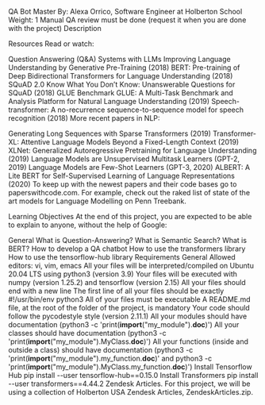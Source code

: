 QA Bot
 Master
 By: Alexa Orrico, Software Engineer at Holberton School
 Weight: 1
 Manual QA review must be done (request it when you are done with the project)
Description


Resources
Read or watch:

Question Answering (Q&A) Systems with LLMs
Improving Language Understanding by Generative Pre-Training (2018)
BERT: Pre-training of Deep Bidirectional Transformers for Language Understanding (2018)
SQuAD 2.0
Know What You Don’t Know: Unanswerable Questions for SQuAD (2018)
GLUE Benchmark
GLUE: A Multi-Task Benchmark and Analysis Platform for Natural Language Understanding (2019)
Speech-transformer: A no-recurrence sequence-to-sequence model for speech recognition (2018)
More recent papers in NLP:

Generating Long Sequences with Sparse Transformers (2019)
Transformer-XL: Attentive Language Models Beyond a Fixed-Length Context (2019)
XLNet: Generalized Autoregressive Pretraining for Language Understanding (2019)
Language Models are Unsupervised Multitask Learners (GPT-2, 2019)
Language Models are Few-Shot Learners (GPT-3, 2020)
ALBERT: A Lite BERT for Self-Supervised Learning of Language Representations (2020)
To keep up with the newest papers and their code bases go to paperswithcode.com. For example, check out the raked list of state of the art models for Language Modelling on Penn Treebank.

Learning Objectives
At the end of this project, you are expected to be able to explain to anyone, without the help of Google:

General
What is Question-Answering?
What is Semantic Search?
What is BERT?
How to develop a QA chatbot
How to use the transformers library
How to use the tensorflow-hub library
Requirements
General
Allowed editors: vi, vim, emacs
All your files will be interpreted/compiled on Ubuntu 20.04 LTS using python3 (version 3.9)
Your files will be executed with numpy (version 1.25.2) and tensorflow (version 2.15)
All your files should end with a new line
The first line of all your files should be exactly #!/usr/bin/env python3
All of your files must be executable
A README.md file, at the root of the folder of the project, is mandatory
Your code should follow the pycodestyle style (version 2.11.1)
All your modules should have documentation (python3 -c 'print(__import__("my_module").__doc__)')
All your classes should have documentation (python3 -c 'print(__import__("my_module").MyClass.__doc__)')
All your functions (inside and outside a class) should have documentation (python3 -c 'print(__import__("my_module").my_function.__doc__)' and python3 -c 'print(__import__("my_module").MyClass.my_function.__doc__)')
Install Tensorflow Hub
pip install --user tensorflow-hub==0.15.0
Install Transformers
pip install --user transformers==4.44.2
Zendesk Articles.
For this project, we will be using a collection of Holberton USA Zendesk Articles, ZendeskArticles.zip.
